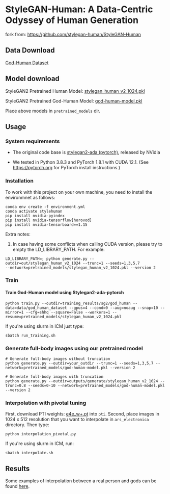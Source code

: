 # StyleGAN-Human:  A Data-Centric Odyssey of Human Generation
fork from: https://github.com/stylegan-human/StyleGAN-Human

## Data Download
[God-Human Dataset](https://drive.google.com/drive/folders/1Tl5KorGxcwABZjwC0mp9FhfAKb-UMeZw?usp=sharing)

## Model download
StyleGAN2 Pretrained Human Model: [stylegan_human_v2_1024.pkl](https://drive.google.com/file/d/1FlAb1rYa0r_--Zj_ML8e6shmaF28hQb5/view?usp=sharing)

StyleGAN2 Pretrained God-Human Model: [god-human-model.pkl](https://drive.google.com/file/d/1NLVeo256NT2g4pIi8JDdp5kgbQhIrr5B/view?usp=sharing)

Place above models in `pretrained_models` dir. 

## Usage

### System requirements
* The original code base is [stylegan2-ada (pytorch)](https://github.com/NVlabs/stylegan2-ada-pytorch), released by NVidia

* We tested in Python 3.8.3 and PyTorch 1.8.1 with CUDA 12.1. (See https://pytorch.org for PyTorch install instructions.)

### Installation
To work with this project on your own machine, you need to install the environmnet as follows: 

```
conda env create -f environment.yml
conda activate stylehuman
pip install nvidia-pyindex
pip install nvidia-tensorflow[horovod]
pip install nvidia-tensorboard==1.15
```
Extra notes:
1. In case having some conflicts when calling CUDA version, please try to empty the LD_LIBRARY_PATH. For example:
```
LD_LIBRARY_PATH=; python generate.py --outdir=out/stylegan_human_v2_1024 --trunc=1 --seeds=1,3,5,7 
--network=pretrained_models/stylegan_human_v2_1024.pkl --version 2
```

### Train
#### Train God-Human model using Stylegan2-ada-pytorch
```
python train.py --outdir=training_results/sg2/god_human --data=data/god_human_dataset --gpus=4 --cond=0 --aug=noaug --snap=10 --mirror=1 --cfg=shhq --square=False --workers=1 --resume=pretrained_models/stylegan_human_v2_1024.pkl
```

If you're using slurm in ICM just type:
```
sbatch run_training.sh
```

### Generate full-body images using our pretrained model
```
# Generate full-body images without truncation
python generate.py --outdir=your_outdir --trunc=1 --seeds=1,3,5,7 --network=pretrained_models/god-human-model.pkl --version 2

# Generate full-body images with truncation 
python generate.py --outdir=outputs/generate/stylegan_human_v2_1024 --trunc=0.8 --seeds=0-10 --network=pretrained_models/god-human-model.pkl --version 2
```

### Interpolation with pivotal tuning
First, download PTI weights: [e4e_w+.pt](https://drive.google.com/file/d/1NUfSJqLhsrU7c9PwAtlZ9xtrxhzS_6tu/view?usp=sharing) into `pti`.
Second, place images in 1024 x 512 resolution that you want to interpolate in `ars_electronica` directory.
Then type:
```
python interpolation_pivotal.py
```
If you're using slurm in ICM, run:
```
sbatch interpolate.sh
```

## Results
Some examples of interpolation between a real person and gods can be found [here](https://drive.google.com/drive/folders/1XGNFwB0_AW4uSKTw7xRkL2EyVm8CJZBt?usp=sharing).
